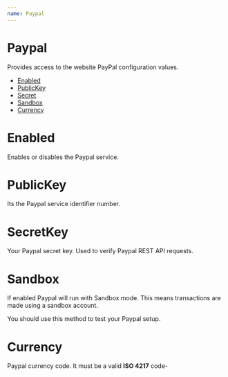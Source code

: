 ```yaml
---
name: Paypal
---
```


# Paypal

Provides access to the website PayPal configuration values.

- [Enabled](#enabled)
- [PublicKey](#publickey)
- [Secret](#secretkey)
- [Sandbox](#sandbox)
- [Currency](#currency)

# Enabled

Enables or disables the Paypal service.

# PublicKey

Its the Paypal service identifier number.

# SecretKey

Your Paypal secret key. Used to verify Paypal REST API requests.

# Sandbox

If enabled Paypal will run with Sandbox mode. This means transactions are made using a sandbox account. 

You should use this method to test your Paypal setup.

# Currency

Paypal currency code. It must be a valid **ISO 4217** code-